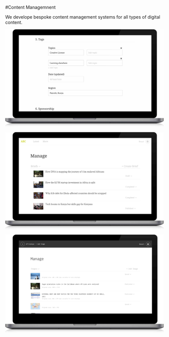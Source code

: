 #Content Managemnent

We develope bespoke content management systems for all types of digital content.

<p class="center">
	<img class="abc-laptop" src="../assets/abc-laptop-content.jpg">
</p>

<p class="center">
	<img class="abc-laptop" src="../assets/abc-laptop.jpg">
</p>

<p class="center">
	<img class="abc-laptop" src="../assets/africaneye-laptop-content.jpg">
</p>
